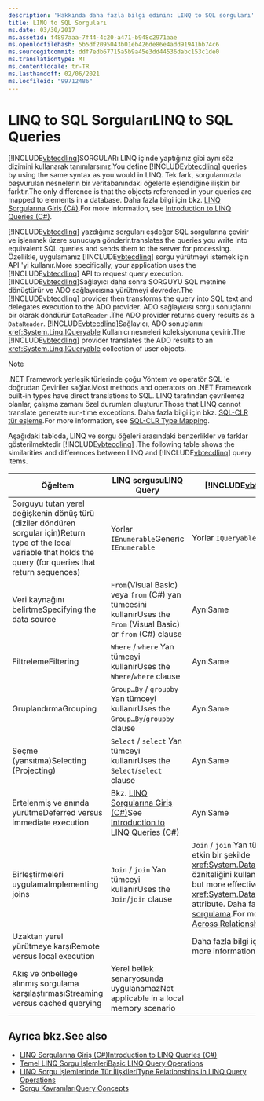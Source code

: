 ```yaml
---
description: 'Hakkında daha fazla bilgi edinin: LINQ to SQL sorguları'
title: LINQ to SQL Sorguları
ms.date: 03/30/2017
ms.assetid: f4897aaa-7f44-4c20-a471-b948c2971aae
ms.openlocfilehash: 5b5df2095043b01eb426de86e4add91941bb74c6
ms.sourcegitcommit: ddf7edb67715a5b9a45e3dd44536dabc153c1de0
ms.translationtype: MT
ms.contentlocale: tr-TR
ms.lasthandoff: 02/06/2021
ms.locfileid: "99712486"
---
```

# <a name="linq-to-sql-queries"></a><span data-ttu-id="fd19a-103">LINQ to SQL Sorguları</span><span class="sxs-lookup"><span data-stu-id="fd19a-103">LINQ to SQL Queries</span></span>

<span data-ttu-id="fd19a-104">[!INCLUDE[vbtecdlinq](../../../../../../includes/vbtecdlinq-md.md)]SORGULARı LINQ içinde yaptığınız gibi aynı söz dizimini kullanarak tanımlarsınız.</span><span class="sxs-lookup"><span data-stu-id="fd19a-104">You define [!INCLUDE[vbtecdlinq](../../../../../../includes/vbtecdlinq-md.md)] queries by using the same syntax as you would in LINQ.</span></span> <span data-ttu-id="fd19a-105">Tek fark, sorgularınızda başvurulan nesnelerin bir veritabanındaki öğelerle eşlendiğine ilişkin bir farktır.</span><span class="sxs-lookup"><span data-stu-id="fd19a-105">The only difference is that the objects referenced in your queries are mapped to elements in a database.</span></span> <span data-ttu-id="fd19a-106">Daha fazla bilgi için bkz. [LINQ Sorgularına Giriş (C#)](../../../../../csharp/programming-guide/concepts/linq/introduction-to-linq-queries.md).</span><span class="sxs-lookup"><span data-stu-id="fd19a-106">For more information, see [Introduction to LINQ Queries (C#)](../../../../../csharp/programming-guide/concepts/linq/introduction-to-linq-queries.md).</span></span>  
  
 [!INCLUDE[vbtecdlinq](../../../../../../includes/vbtecdlinq-md.md)] <span data-ttu-id="fd19a-107">yazdığınız sorguları eşdeğer SQL sorgularına çevirir ve işlenmek üzere sunucuya gönderir.</span><span class="sxs-lookup"><span data-stu-id="fd19a-107">translates the queries you write into equivalent SQL queries and sends them to the server for processing.</span></span> <span data-ttu-id="fd19a-108">Özellikle, uygulamanız [!INCLUDE[vbtecdlinq](../../../../../../includes/vbtecdlinq-md.md)] sorgu yürütmeyi istemek için API 'yi kullanır.</span><span class="sxs-lookup"><span data-stu-id="fd19a-108">More specifically, your application uses the [!INCLUDE[vbtecdlinq](../../../../../../includes/vbtecdlinq-md.md)] API to request query execution.</span></span> <span data-ttu-id="fd19a-109">[!INCLUDE[vbtecdlinq](../../../../../../includes/vbtecdlinq-md.md)]Sağlayıcı daha sonra SORGUYU SQL metnine dönüştürür ve ADO sağlayıcısına yürütmeyi devreder.</span><span class="sxs-lookup"><span data-stu-id="fd19a-109">The [!INCLUDE[vbtecdlinq](../../../../../../includes/vbtecdlinq-md.md)] provider then transforms the query into SQL text and delegates execution to the ADO provider.</span></span> <span data-ttu-id="fd19a-110">ADO sağlayıcısı sorgu sonuçlarını bir olarak döndürür `DataReader` .</span><span class="sxs-lookup"><span data-stu-id="fd19a-110">The ADO provider returns query results as a `DataReader`.</span></span> <span data-ttu-id="fd19a-111">[!INCLUDE[vbtecdlinq](../../../../../../includes/vbtecdlinq-md.md)]Sağlayıcı, ADO sonuçlarını <xref:System.Linq.IQueryable> Kullanıcı nesneleri koleksiyonuna çevirir.</span><span class="sxs-lookup"><span data-stu-id="fd19a-111">The [!INCLUDE[vbtecdlinq](../../../../../../includes/vbtecdlinq-md.md)] provider translates the ADO results to an <xref:System.Linq.IQueryable> collection of user objects.</span></span>  
  
> [!NOTE]
> <span data-ttu-id="fd19a-112">.NET Framework yerleşik türlerinde çoğu Yöntem ve operatör SQL 'e doğrudan Çeviriler sağlar.</span><span class="sxs-lookup"><span data-stu-id="fd19a-112">Most methods and operators on .NET Framework built-in types have direct translations to SQL.</span></span> <span data-ttu-id="fd19a-113">LINQ tarafından çevrilemez olanlar, çalışma zamanı özel durumları oluşturur.</span><span class="sxs-lookup"><span data-stu-id="fd19a-113">Those that LINQ cannot translate generate run-time exceptions.</span></span> <span data-ttu-id="fd19a-114">Daha fazla bilgi için bkz. [SQL-CLR tür eşleme](sql-clr-type-mapping.md).</span><span class="sxs-lookup"><span data-stu-id="fd19a-114">For more information, see [SQL-CLR Type Mapping](sql-clr-type-mapping.md).</span></span>  
  
 <span data-ttu-id="fd19a-115">Aşağıdaki tabloda, LINQ ve sorgu öğeleri arasındaki benzerlikler ve farklar gösterilmektedir [!INCLUDE[vbtecdlinq](../../../../../../includes/vbtecdlinq-md.md)] .</span><span class="sxs-lookup"><span data-stu-id="fd19a-115">The following table shows the similarities and differences between LINQ and [!INCLUDE[vbtecdlinq](../../../../../../includes/vbtecdlinq-md.md)] query items.</span></span>  
  
|<span data-ttu-id="fd19a-116">Öğe</span><span class="sxs-lookup"><span data-stu-id="fd19a-116">Item</span></span>|<span data-ttu-id="fd19a-117">LINQ sorgusu</span><span class="sxs-lookup"><span data-stu-id="fd19a-117">LINQ Query</span></span>|[!INCLUDE[vbtecdlinq](../../../../../../includes/vbtecdlinq-md.md)] <span data-ttu-id="fd19a-118">Sorgulayamadı</span><span class="sxs-lookup"><span data-stu-id="fd19a-118">Query</span></span>|  
|----------|----------------|----------------------------------------------------------------------|  
|<span data-ttu-id="fd19a-119">Sorguyu tutan yerel değişkenin dönüş türü (diziler döndüren sorgular için)</span><span class="sxs-lookup"><span data-stu-id="fd19a-119">Return type of the local variable that holds the query (for queries that return sequences)</span></span>|<span data-ttu-id="fd19a-120">Yorlar `IEnumerable`</span><span class="sxs-lookup"><span data-stu-id="fd19a-120">Generic `IEnumerable`</span></span>|<span data-ttu-id="fd19a-121">Yorlar `IQueryable`</span><span class="sxs-lookup"><span data-stu-id="fd19a-121">Generic `IQueryable`</span></span>|  
|<span data-ttu-id="fd19a-122">Veri kaynağını belirtme</span><span class="sxs-lookup"><span data-stu-id="fd19a-122">Specifying the data source</span></span>|<span data-ttu-id="fd19a-123">`From`(Visual Basic) veya `from` (C#) yan tümcesini kullanır</span><span class="sxs-lookup"><span data-stu-id="fd19a-123">Uses the `From` (Visual Basic) or `from` (C#) clause</span></span>|<span data-ttu-id="fd19a-124">Aynı</span><span class="sxs-lookup"><span data-stu-id="fd19a-124">Same</span></span>|  
|<span data-ttu-id="fd19a-125">Filtreleme</span><span class="sxs-lookup"><span data-stu-id="fd19a-125">Filtering</span></span>|<span data-ttu-id="fd19a-126">`Where` / `where` Yan tümceyi kullanır</span><span class="sxs-lookup"><span data-stu-id="fd19a-126">Uses the `Where`/`where` clause</span></span>|<span data-ttu-id="fd19a-127">Aynı</span><span class="sxs-lookup"><span data-stu-id="fd19a-127">Same</span></span>|  
|<span data-ttu-id="fd19a-128">Gruplandırma</span><span class="sxs-lookup"><span data-stu-id="fd19a-128">Grouping</span></span>|<span data-ttu-id="fd19a-129">`Group…By` / `groupby` Yan tümceyi kullanır</span><span class="sxs-lookup"><span data-stu-id="fd19a-129">Uses the `Group…By`/`groupby` clause</span></span>|<span data-ttu-id="fd19a-130">Aynı</span><span class="sxs-lookup"><span data-stu-id="fd19a-130">Same</span></span>|  
|<span data-ttu-id="fd19a-131">Seçme (yansıtma)</span><span class="sxs-lookup"><span data-stu-id="fd19a-131">Selecting (Projecting)</span></span>|<span data-ttu-id="fd19a-132">`Select` / `select` Yan tümceyi kullanır</span><span class="sxs-lookup"><span data-stu-id="fd19a-132">Uses the `Select`/`select` clause</span></span>|<span data-ttu-id="fd19a-133">Aynı</span><span class="sxs-lookup"><span data-stu-id="fd19a-133">Same</span></span>|  
|<span data-ttu-id="fd19a-134">Ertelenmiş ve anında yürütme</span><span class="sxs-lookup"><span data-stu-id="fd19a-134">Deferred versus immediate execution</span></span>|<span data-ttu-id="fd19a-135">Bkz. [LINQ Sorgularına Giriş (C#)](../../../../../csharp/programming-guide/concepts/linq/introduction-to-linq-queries.md)</span><span class="sxs-lookup"><span data-stu-id="fd19a-135">See [Introduction to LINQ Queries (C#)](../../../../../csharp/programming-guide/concepts/linq/introduction-to-linq-queries.md)</span></span>|<span data-ttu-id="fd19a-136">Aynı</span><span class="sxs-lookup"><span data-stu-id="fd19a-136">Same</span></span>|  
|<span data-ttu-id="fd19a-137">Birleştirmeleri uygulama</span><span class="sxs-lookup"><span data-stu-id="fd19a-137">Implementing joins</span></span>|<span data-ttu-id="fd19a-138">`Join` / `join` Yan tümceyi kullanır</span><span class="sxs-lookup"><span data-stu-id="fd19a-138">Uses the `Join`/`join` clause</span></span>|<span data-ttu-id="fd19a-139">`Join` / `join` Yan tümcesini kullanabilir, ancak daha etkin bir şekilde <xref:System.Data.Linq.Mapping.AssociationAttribute> özniteliğini kullanır.</span><span class="sxs-lookup"><span data-stu-id="fd19a-139">Can use the `Join`/`join` clause, but more effectively uses the <xref:System.Data.Linq.Mapping.AssociationAttribute> attribute.</span></span> <span data-ttu-id="fd19a-140">Daha fazla bilgi için bkz. [Ilişkiler genelinde sorgulama](querying-across-relationships.md).</span><span class="sxs-lookup"><span data-stu-id="fd19a-140">For more information, see [Querying Across Relationships](querying-across-relationships.md).</span></span>|  
|<span data-ttu-id="fd19a-141">Uzaktan yerel yürütmeye karşı</span><span class="sxs-lookup"><span data-stu-id="fd19a-141">Remote versus local execution</span></span>||<span data-ttu-id="fd19a-142">Daha fazla bilgi için bkz. [uzak ve yerel yürütme](remote-vs-local-execution.md).</span><span class="sxs-lookup"><span data-stu-id="fd19a-142">For more information, see [Remote vs. Local Execution](remote-vs-local-execution.md).</span></span>|  
|<span data-ttu-id="fd19a-143">Akış ve önbelleğe alınmış sorgulama karşılaştırması</span><span class="sxs-lookup"><span data-stu-id="fd19a-143">Streaming versus cached querying</span></span>|<span data-ttu-id="fd19a-144">Yerel bellek senaryosunda uygulanamaz</span><span class="sxs-lookup"><span data-stu-id="fd19a-144">Not applicable in a local memory scenario</span></span>||  
  
## <a name="see-also"></a><span data-ttu-id="fd19a-145">Ayrıca bkz.</span><span class="sxs-lookup"><span data-stu-id="fd19a-145">See also</span></span>

- [<span data-ttu-id="fd19a-146">LINQ Sorgularına Giriş (C#)</span><span class="sxs-lookup"><span data-stu-id="fd19a-146">Introduction to LINQ Queries (C#)</span></span>](../../../../../csharp/programming-guide/concepts/linq/introduction-to-linq-queries.md)
- [<span data-ttu-id="fd19a-147">Temel LINQ Sorgu İşlemleri</span><span class="sxs-lookup"><span data-stu-id="fd19a-147">Basic LINQ Query Operations</span></span>](../../../../../csharp/programming-guide/concepts/linq/basic-linq-query-operations.md)
- [<span data-ttu-id="fd19a-148">LINQ Sorgu İşlemlerinde Tür İlişkileri</span><span class="sxs-lookup"><span data-stu-id="fd19a-148">Type Relationships in LINQ Query Operations</span></span>](../../../../../csharp/programming-guide/concepts/linq/type-relationships-in-linq-query-operations.md)
- [<span data-ttu-id="fd19a-149">Sorgu Kavramları</span><span class="sxs-lookup"><span data-stu-id="fd19a-149">Query Concepts</span></span>](query-concepts.md)
